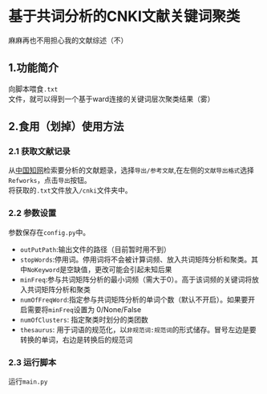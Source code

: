 # 基于共词分析的CNKI文献关键词聚类
麻麻再也不用担心我的文献综述（不） 
## 1.功能简介
向脚本喂食`.txt`文件，就可以得到一个基于ward连接的关键词层次聚类结果（雾）
## 2.食用（划掉）使用方法
### 2.1 获取文献记录
从[中国知网](http://www.cnki.net)检索要分析的文献题录，选择`导出/参考文献`,在左侧的`文献导出格式`选择`Refworks`，点击`导出`按钮。  
将获取的`.txt`文件放入`/cnki`文件夹中。  
### 2.2 参数设置
参数保存在`config.py`中。  
* `outPutPath`:输出文件的路径（目前暂时用不到）
* `stopWords`:停用词。停用词将不会被计算词频、放入共词矩阵分析和聚类。其中`NoKeyword`是空缺值，更改可能会引起未知后果  
* `minFreq`:参与共词矩阵分析的最小词频（需大于0）。高于该词频的关键词将放入共词矩阵分析和聚类  
* `numOfFreqWord`:指定参与共词矩阵分析的单词个数（默认不开启）。如果要开启需要将`minFreq`设置为 0/None/False  
* `numOfClusters`: 指定聚类时划分的类团数  
* `thesaurus`: 用于词语的规范化，以`非规范词:规范词`的形式储存。冒号左边是要转换的单词，右边是转换后的规范词  
### 2.3 运行脚本
运行`main.py`  


